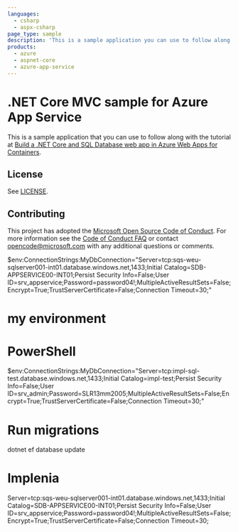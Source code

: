 ```yaml
---
languages:
  - csharp
  - aspx-csharp
page_type: sample
description: 'This is a sample application you can use to follow along w/ the Build a .NET Core and SQL Database web app in Azure Web Apps for Containers tutorial.'
products:
  - azure
  - aspnet-core
  - azure-app-service
---
```


# .NET Core MVC sample for Azure App Service

This is a sample application that you can use to follow along with the tutorial at
[Build a .NET Core and SQL Database web app in Azure Web Apps for Containers](https://docs.microsoft.com/azure/app-service/containers/tutorial-dotnetcore-sqldb-app).

## License

See [LICENSE](LICENSE.md).

## Contributing

This project has adopted the [Microsoft Open Source Code of Conduct](https://opensource.microsoft.com/codeofconduct/). For more information see the [Code of Conduct FAQ](https://opensource.microsoft.com/codeofconduct/faq/) or contact [opencode@microsoft.com](mailto:opencode@microsoft.com) with any additional questions or comments.

\$env:ConnectionStrings:MyDbConnection="Server=tcp:sqs-weu-sqlserver001-int01.database.windows.net,1433;Initial Catalog=SDB-APPSERVICE00-INT01;Persist Security Info=False;User ID=srv_appservice;Password=password04!;MultipleActiveResultSets=False;Encrypt=True;TrustServerCertificate=False;Connection Timeout=30;"

# my environment

# PowerShell

\$env:ConnectionStrings:MyDbConnection="Server=tcp:impl-sql-test.database.windows.net,1433;Initial Catalog=impl-test;Persist Security Info=False;User ID=srv_admin;Password=SLR13mm2005;MultipleActiveResultSets=False;Encrypt=True;TrustServerCertificate=False;Connection Timeout=30;"

# Run migrations

dotnet ef database update

# Implenia

Server=tcp:sqs-weu-sqlserver001-int01.database.windows.net,1433;Initial Catalog=SDB-APPSERVICE00-INT01;Persist Security Info=False;User ID=srv_appservice;Password=password04!;MultipleActiveResultSets=False;Encrypt=True;TrustServerCertificate=False;Connection Timeout=30;
